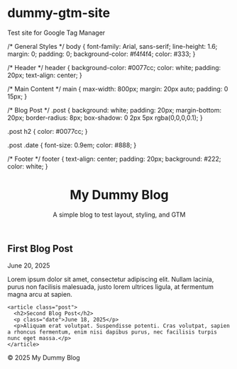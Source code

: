 # dummy-gtm-site
Test site for Google Tag Manager
<!DOCTYPE html>
<html lang="en">
<head>
  <meta charset="UTF-8" />
  <meta name="viewport" content="width=device-width, initial-scale=1.0"/>
  <title>My Dummy Blog</title>
  <link rel="stylesheet" href="style.css" />
</head>
<body>
  /* General Styles */
body {
  font-family: Arial, sans-serif;
  line-height: 1.6;
  margin: 0;
  padding: 0;
  background-color: #f4f4f4;
  color: #333;
}

/* Header */
header {
  background-color: #0077cc;
  color: white;
  padding: 20px;
  text-align: center;
}

/* Main Content */
main {
  max-width: 800px;
  margin: 20px auto;
  padding: 0 15px;
}

/* Blog Post */
.post {
  background: white;
  padding: 20px;
  margin-bottom: 20px;
  border-radius: 8px;
  box-shadow: 0 2px 5px rgba(0,0,0,0.1);
}

.post h2 {
  color: #0077cc;
}

.post .date {
  font-size: 0.9em;
  color: #888;
}

/* Footer */
footer {
  text-align: center;
  padding: 20px;
  background: #222;
  color: white;
}

  <header>
    <h1>My Dummy Blog</h1>
    <p>A simple blog to test layout, styling, and GTM</p>
  </header>

  <main>
    <article class="post">
      <h2>First Blog Post</h2>
      <p class="date">June 20, 2025</p>
      <p>Lorem ipsum dolor sit amet, consectetur adipiscing elit. Nullam lacinia, purus non facilisis malesuada, justo lorem ultrices ligula, at fermentum magna arcu at sapien.</p>
    </article>

    <article class="post">
      <h2>Second Blog Post</h2>
      <p class="date">June 18, 2025</p>
      <p>Aliquam erat volutpat. Suspendisse potenti. Cras volutpat, sapien a rhoncus fermentum, enim nisi dapibus purus, nec facilisis turpis nunc eget massa.</p>
    </article>
  </main>

  <footer>
    <p>&copy; 2025 My Dummy Blog</p>
  </footer>
</body>
</html>

